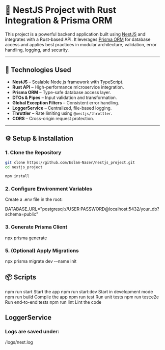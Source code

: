 # 🚀 NestJS Project with Rust Integration & Prisma ORM

This project is a powerful backend application built using [NestJS](https://nestjs.com/) and integrates with a Rust-based API. It leverages [Prisma ORM](https://www.prisma.io/) for database access and applies best practices in modular architecture, validation, error handling, logging, and security.

---

## 🧩 Technologies Used

- **NestJS** – Scalable Node.js framework with TypeScript.
- **Rust API** – High-performance microservice integration.
- **Prisma ORM** – Type-safe database access layer.
- **DTOs & Pipes** – Input validation and transformation.
- **Global Exception Filters** – Consistent error handling.
- **LoggerService** – Centralized, file-based logging.
- **Throttler** – Rate limiting using `@nestjs/throttler`.
- **CORS** – Cross-origin request protection.

---

## ⚙️ Setup & Installation

### 1. Clone the Repository

```bash
git clone https://github.com/Eslam-Nazer/nestjs_project.git
cd nestjs_project

npm install
```

### 2. Configure Environment Variables
Create a .env file in the root:

DATABASE_URL="postgresql://USER:PASSWORD@localhost:5432/your_db?schema=public"

### 3. Generate Prisma Client

npx prisma generate

### 5. (Optional) Apply Migrations

npx prisma migrate dev --name init

## 📦 Scripts

npm run start         Start the app
npm run start:dev      Start in development mode
npm run build          Compile the app
npm run test           Run unit tests
npm run test:e2e       Run end-to-end tests
npm run lint           Lint the code

## LoggerService
### Logs are saved under:
/logs/nest.log
